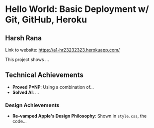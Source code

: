 # Hello World: Basic Deployment w/ Git, GitHub, Heroku
## Harsh Rana 
Link to website: https://a1-hr23232323.herokuapp.com/

This project shows ...

## Technical Achievements
- **Proved P=NP**: Using a combination of...
- **Solved AI**: ...

### Design Achievements
- **Re-vamped Apple's Design Philosophy**: Shown in `style.css`, the code...



